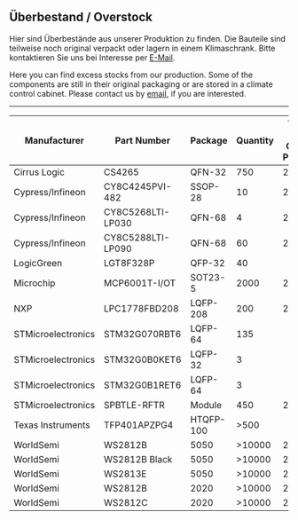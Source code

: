 ## Überbestand / Overstock

Hier sind Überbestände aus unserer Produktion zu finden. 
Die Bauteile sind teilweise noch original verpackt oder lagern in einem Klimaschrank.
Bitte kontaktieren Sie uns bei Interesse per [E-Mail](https://shop.watterott.com/Kontakt).

Here you can find excess stocks from our production.
Some of the components are still in their original packaging or are stored in a climate control cabinet. 
Please contact us by [email](https://shop.watterott.com/Contact), if you are interested.

---
Manufacturer        | Part Number         | Package   | Quantity |Year of Date-Code or Purchase
------------------- | ------------------- | --------- | -------- | ----------------------------
Cirrus Logic        | CS4265              | QFN-32    |    750   | 2020
Cypress/Infineon    | CY8C4245PVI-482     | SSOP-28   |     10   | 2017
Cypress/Infineon    | CY8C5268LTI-LP030   | QFN-68    |      4   | 2017
Cypress/Infineon    | CY8C5288LTI-LP090   | QFN-68    |     60   | 2022
LogicGreen          | LGT8F328P           | QFP-32    |     40   | 
Microchip           | MCP6001T-I/OT       | SOT23-5   |   2000   | 2020
NXP                 | LPC1778FBD208       | LQFP-208  |    200   | 2020
STMicroelectronics  | STM32G070RBT6       | LQFP-64   |    135   | 
STMicroelectronics  | STM32G0B0KET6       | LQFP-32   |      3   | 
STMicroelectronics  | STM32G0B1RET6       | LQFP-64   |      3   | 
STMicroelectronics  | SPBTLE-RFTR         | Module    |    450   | 2017
Texas Instruments   | TFP401APZPG4        | HTQFP-100 |   >500   | 
WorldSemi           | WS2812B             | 5050      |  >10000  | 2020
WorldSemi           | WS2812B Black       | 5050      |  >10000  | 2020
WorldSemi           | WS2813E             | 5050      |  >10000  | 2020
WorldSemi           | WS2812B             | 2020      |  >10000  | 2020
WorldSemi           | WS2812C             | 2020      |  >10000  | 2020
